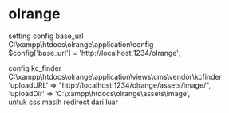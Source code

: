 # olrange

setting config base_url
<br>
C:\xampp\htdocs\olrange\application\config
<br>
$config['base_url'] = 'http://localhost:1234/olrange';


config kc_finder
<br>
C:\xampp\htdocs\olrange\application\views\cms\vendor\kcfinder
<br>
'uploadURL' => "http://localhost:1234/olrange/assets/image/",
<br>
'uploadDir' => 'C:\xampp\htdocs\olrange\assets\image',
<br>
untuk css masih redirect dari luar
<br>
